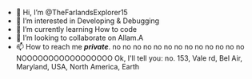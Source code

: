 - 👋 Hi, I’m @TheFarlandsExplorer15
- 👀 I’m interested in Developing & Debugging
- 🌱 I’m currently learning How to code
- 💞️ I’m looking to collaborate on Allam.A
- 📫 How to reach me ***private***.
no
no
no
no
no
no
no
no
no
no
no
no
no
NOOOOOOOOOOOOOOOOO
Ok, I'll tell you: no. 153, Vale rd, Bel Air, Maryland, USA, North America, Earth

<!---
TheFarlandsExplorer15/TheFarlandsExplorer15 is a ✨ special ✨ repository because its `README.md` (this file) appears on your GitHub profile.
You can click the Preview link to take a look at your changes.
--->

